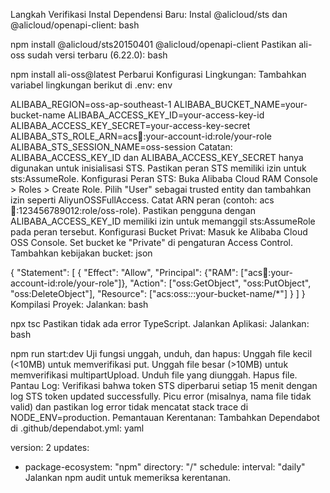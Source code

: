 Langkah Verifikasi
Instal Dependensi Baru:
Instal @alicloud/sts dan @alicloud/openapi-client:
bash

npm install @alicloud/sts20150401 @alicloud/openapi-client
Pastikan ali-oss sudah versi terbaru (6.22.0):
bash

npm install ali-oss@latest
Perbarui Konfigurasi Lingkungan:
Tambahkan variabel lingkungan berikut di .env:
env

ALIBABA_REGION=oss-ap-southeast-1
ALIBABA_BUCKET_NAME=your-bucket-name
ALIBABA_ACCESS_KEY_ID=your-access-key-id
ALIBABA_ACCESS_KEY_SECRET=your-access-key-secret
ALIBABA_STS_ROLE_ARN=acs:ram::your-account-id:role/your-role
ALIBABA_STS_SESSION_NAME=oss-session
Catatan: ALIBABA_ACCESS_KEY_ID dan ALIBABA_ACCESS_KEY_SECRET hanya digunakan untuk inisialisasi STS. Pastikan peran STS memiliki izin untuk sts:AssumeRole.
Konfigurasi Peran STS:
Buka Alibaba Cloud RAM Console > Roles > Create Role.
Pilih "User" sebagai trusted entity dan tambahkan izin seperti AliyunOSSFullAccess.
Catat ARN peran (contoh: acs:ram::123456789012:role/oss-role).
Pastikan pengguna dengan ALIBABA_ACCESS_KEY_ID memiliki izin untuk memanggil sts:AssumeRole pada peran tersebut.
Konfigurasi Bucket Privat:
Masuk ke Alibaba Cloud OSS Console.
Set bucket ke "Private" di pengaturan Access Control.
Tambahkan kebijakan bucket:
json

{
"Statement": [
{
"Effect": "Allow",
"Principal": {"RAM": ["acs:ram::your-account-id:role/your-role"]},
"Action": ["oss:GetObject", "oss:PutObject", "oss:DeleteObject"],
"Resource": ["acs:oss:*:*:your-bucket-name/*"]
}
]
}
Kompilasi Proyek:
Jalankan:
bash

npx tsc
Pastikan tidak ada error TypeScript.
Jalankan Aplikasi:
Jalankan:
bash

npm run start:dev
Uji fungsi unggah, unduh, dan hapus:
Unggah file kecil (<10MB) untuk memverifikasi put.
Unggah file besar (>10MB) untuk memverifikasi multipartUpload.
Unduh file yang diunggah.
Hapus file.
Pantau Log:
Verifikasi bahwa token STS diperbarui setiap 15 menit dengan log STS token updated successfully.
Picu error (misalnya, nama file tidak valid) dan pastikan log error tidak mencatat stack trace di NODE_ENV=production.
Pemantauan Kerentanan:
Tambahkan Dependabot di .github/dependabot.yml:
yaml

version: 2
updates:

- package-ecosystem: "npm"
  directory: "/"
  schedule:
  interval: "daily"
  Jalankan npm audit untuk memeriksa kerentanan.

